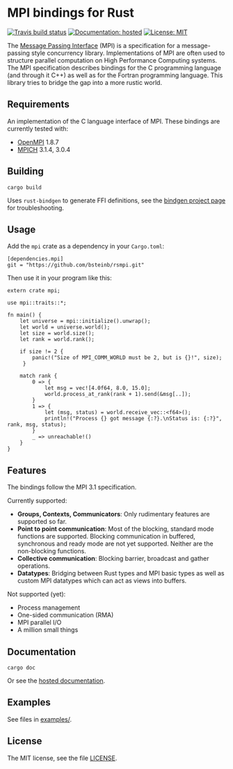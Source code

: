 # MPI bindings for Rust

[![Travis build status][travis-shield]][travis] [![Documentation: hosted][doc-shield]][doc] [![License: MIT][license-shield]][license]

The [Message Passing Interface][MPI] (MPI) is a specification for a
message-passing style concurrency library. Implementations of MPI are often used to structure
parallel computation on High Performance Computing systems. The MPI specification describes
bindings for the C programming language (and through it C++) as well as for the Fortran
programming language. This library tries to bridge the gap into a more rustic world.

[travis-shield]: https://img.shields.io/travis/bsteinb/rsmpi.svg?style=flat-square
[travis]: https://travis-ci.org/bsteinb/rsmpi
[doc-shield]: https://img.shields.io/badge/documentation-hosted-blue.svg?style=flat-square
[doc]: http://bsteinb.github.io/rsmpi/
[license-shield]: https://img.shields.io/github/license/bsteinb/rsmpi.svg?style=flat-square
[license]: https://github.com/bsteinb/rsmpi/blob/master/LICENSE
[MPI]: http://www.mpi-forum.org

## Requirements

An implementation of the C language interface of MPI. These bindings are currently tested with:

- [OpenMPI][OpenMPI] 1.8.7
- [MPICH][MPICH] 3.1.4, 3.0.4

[OpenMPI]: https://www.open-mpi.org
[MPICH]: https://www.mpich.org

## Building

```
cargo build
```

Uses `rust-bindgen` to generate FFI definitions, see the [bindgen project page][bindgen] for troubleshooting.

[bindgen]: https://github.com/crabtw/rust-bindgen

## Usage

Add the `mpi` crate as a dependency in your `Cargo.toml`:

```
[dependencies.mpi]
git = "https://github.com/bsteinb/rsmpi.git"
```

Then use it in your program like this:

```
extern crate mpi;

use mpi::traits::*;

fn main() {
    let universe = mpi::initialize().unwrap();
    let world = universe.world();
    let size = world.size();
    let rank = world.rank();

    if size != 2 {
        panic!("Size of MPI_COMM_WORLD must be 2, but is {}!", size);
     }

    match rank {
        0 => {
            let msg = vec![4.0f64, 8.0, 15.0];
            world.process_at_rank(rank + 1).send(&msg[..]);
        }
        1 => {
            let (msg, status) = world.receive_vec::<f64>();
            println!("Process {} got message {:?}.\nStatus is: {:?}", rank, msg, status);
        }
        _ => unreachable!()
    }
}
```

## Features

The bindings follow the MPI 3.1 specification.

Currently supported:

- **Groups, Contexts, Communicators**: Only rudimentary features are supported so far.
- **Point to point communication**: Most of the blocking, standard mode functions are supported.
Blocking communication in buffered, synchronous and ready mode are not yet supported. Neither
are the non-blocking functions.
- **Collective communication**: Blocking barrier, broadcast and gather operations.
- **Datatypes**: Bridging between Rust types and MPI basic types as well as custom MPI datatypes
which can act as views into buffers.

Not supported (yet):

- Process management
- One-sided communication (RMA)
- MPI parallel I/O
- A million small things

## Documentation

```
cargo doc
```

Or see the [hosted documentation][doc].

## Examples

See files in [examples/][examples].

[examples]: https://github.com/bsteinb/rsmpi/tree/master/examples

## License

The MIT license, see the file [LICENSE][license].
